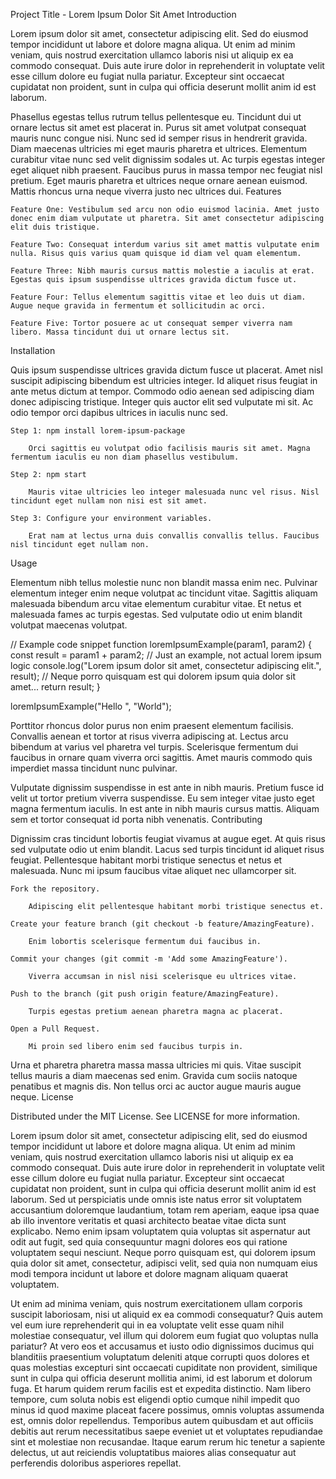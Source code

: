 Project Title - Lorem Ipsum Dolor Sit Amet
Introduction

Lorem ipsum dolor sit amet, consectetur adipiscing elit. Sed do eiusmod tempor incididunt ut labore et dolore magna aliqua. Ut enim ad minim veniam, quis nostrud exercitation ullamco laboris nisi ut aliquip ex ea commodo consequat. Duis aute irure dolor in reprehenderit in voluptate velit esse cillum dolore eu fugiat nulla pariatur. Excepteur sint occaecat cupidatat non proident, sunt in culpa qui officia deserunt mollit anim id est laborum.

Phasellus egestas tellus rutrum tellus pellentesque eu. Tincidunt dui ut ornare lectus sit amet est placerat in. Purus sit amet volutpat consequat mauris nunc congue nisi. Nunc sed id semper risus in hendrerit gravida. Diam maecenas ultricies mi eget mauris pharetra et ultrices. Elementum curabitur vitae nunc sed velit dignissim sodales ut. Ac turpis egestas integer eget aliquet nibh praesent. Faucibus purus in massa tempor nec feugiat nisl pretium. Eget mauris pharetra et ultrices neque ornare aenean euismod. Mattis rhoncus urna neque viverra justo nec ultrices dui.
Features

    Feature One: Vestibulum sed arcu non odio euismod lacinia. Amet justo donec enim diam vulputate ut pharetra. Sit amet consectetur adipiscing elit duis tristique.

    Feature Two: Consequat interdum varius sit amet mattis vulputate enim nulla. Risus quis varius quam quisque id diam vel quam elementum.

    Feature Three: Nibh mauris cursus mattis molestie a iaculis at erat. Egestas quis ipsum suspendisse ultrices gravida dictum fusce ut.

    Feature Four: Tellus elementum sagittis vitae et leo duis ut diam. Augue neque gravida in fermentum et sollicitudin ac orci.

    Feature Five: Tortor posuere ac ut consequat semper viverra nam libero. Massa tincidunt dui ut ornare lectus sit.

Installation

Quis ipsum suspendisse ultrices gravida dictum fusce ut placerat. Amet nisl suscipit adipiscing bibendum est ultricies integer. Id aliquet risus feugiat in ante metus dictum at tempor. Commodo odio aenean sed adipiscing diam donec adipiscing tristique. Integer quis auctor elit sed vulputate mi sit. Ac odio tempor orci dapibus ultrices in iaculis nunc sed.

    Step 1: npm install lorem-ipsum-package

        Orci sagittis eu volutpat odio facilisis mauris sit amet. Magna fermentum iaculis eu non diam phasellus vestibulum.

    Step 2: npm start

        Mauris vitae ultricies leo integer malesuada nunc vel risus. Nisl tincidunt eget nullam non nisi est sit amet.

    Step 3: Configure your environment variables.

        Erat nam at lectus urna duis convallis convallis tellus. Faucibus nisl tincidunt eget nullam non.

Usage

Elementum nibh tellus molestie nunc non blandit massa enim nec. Pulvinar elementum integer enim neque volutpat ac tincidunt vitae. Sagittis aliquam malesuada bibendum arcu vitae elementum curabitur vitae. Et netus et malesuada fames ac turpis egestas. Sed vulputate odio ut enim blandit volutpat maecenas volutpat.

// Example code snippet
function loremIpsumExample(param1, param2) {
    const result = param1 + param2; // Just an example, not actual lorem ipsum logic
    console.log("Lorem ipsum dolor sit amet, consectetur adipiscing elit.", result);
    // Neque porro quisquam est qui dolorem ipsum quia dolor sit amet...
    return result;
}

loremIpsumExample("Hello ", "World");

Porttitor rhoncus dolor purus non enim praesent elementum facilisis. Convallis aenean et tortor at risus viverra adipiscing at. Lectus arcu bibendum at varius vel pharetra vel turpis. Scelerisque fermentum dui faucibus in ornare quam viverra orci sagittis. Amet mauris commodo quis imperdiet massa tincidunt nunc pulvinar.

Vulputate dignissim suspendisse in est ante in nibh mauris. Pretium fusce id velit ut tortor pretium viverra suspendisse. Eu sem integer vitae justo eget magna fermentum iaculis. In est ante in nibh mauris cursus mattis. Aliquam sem et tortor consequat id porta nibh venenatis.
Contributing

Dignissim cras tincidunt lobortis feugiat vivamus at augue eget. At quis risus sed vulputate odio ut enim blandit. Lacus sed turpis tincidunt id aliquet risus feugiat. Pellentesque habitant morbi tristique senectus et netus et malesuada. Nunc mi ipsum faucibus vitae aliquet nec ullamcorper sit.

    Fork the repository.

        Adipiscing elit pellentesque habitant morbi tristique senectus et.

    Create your feature branch (git checkout -b feature/AmazingFeature).

        Enim lobortis scelerisque fermentum dui faucibus in.

    Commit your changes (git commit -m 'Add some AmazingFeature').

        Viverra accumsan in nisl nisi scelerisque eu ultrices vitae.

    Push to the branch (git push origin feature/AmazingFeature).

        Turpis egestas pretium aenean pharetra magna ac placerat.

    Open a Pull Request.

        Mi proin sed libero enim sed faucibus turpis in.

Urna et pharetra pharetra massa massa ultricies mi quis. Vitae suscipit tellus mauris a diam maecenas sed enim. Gravida cum sociis natoque penatibus et magnis dis. Non tellus orci ac auctor augue mauris augue neque.
License

Distributed under the MIT License. See LICENSE for more information.

Lorem ipsum dolor sit amet, consectetur adipiscing elit, sed do eiusmod tempor incididunt ut labore et dolore magna aliqua. Ut enim ad minim veniam, quis nostrud exercitation ullamco laboris nisi ut aliquip ex ea commodo consequat. Duis aute irure dolor in reprehenderit in voluptate velit esse cillum dolore eu fugiat nulla pariatur. Excepteur sint occaecat cupidatat non proident, sunt in culpa qui officia deserunt mollit anim id est laborum. Sed ut perspiciatis unde omnis iste natus error sit voluptatem accusantium doloremque laudantium, totam rem aperiam, eaque ipsa quae ab illo inventore veritatis et quasi architecto beatae vitae dicta sunt explicabo. Nemo enim ipsam voluptatem quia voluptas sit aspernatur aut odit aut fugit, sed quia consequuntur magni dolores eos qui ratione voluptatem sequi nesciunt. Neque porro quisquam est, qui dolorem ipsum quia dolor sit amet, consectetur, adipisci velit, sed quia non numquam eius modi tempora incidunt ut labore et dolore magnam aliquam quaerat voluptatem.

Ut enim ad minima veniam, quis nostrum exercitationem ullam corporis suscipit laboriosam, nisi ut aliquid ex ea commodi consequatur? Quis autem vel eum iure reprehenderit qui in ea voluptate velit esse quam nihil molestiae consequatur, vel illum qui dolorem eum fugiat quo voluptas nulla pariatur? At vero eos et accusamus et iusto odio dignissimos ducimus qui blanditiis praesentium voluptatum deleniti atque corrupti quos dolores et quas molestias excepturi sint occaecati cupiditate non provident, similique sunt in culpa qui officia deserunt mollitia animi, id est laborum et dolorum fuga. Et harum quidem rerum facilis est et expedita distinctio. Nam libero tempore, cum soluta nobis est eligendi optio cumque nihil impedit quo minus id quod maxime placeat facere possimus, omnis voluptas assumenda est, omnis dolor repellendus. Temporibus autem quibusdam et aut officiis debitis aut rerum necessitatibus saepe eveniet ut et voluptates repudiandae sint et molestiae non recusandae. Itaque earum rerum hic tenetur a sapiente delectus, ut aut reiciendis voluptatibus maiores alias consequatur aut perferendis doloribus asperiores repellat.

